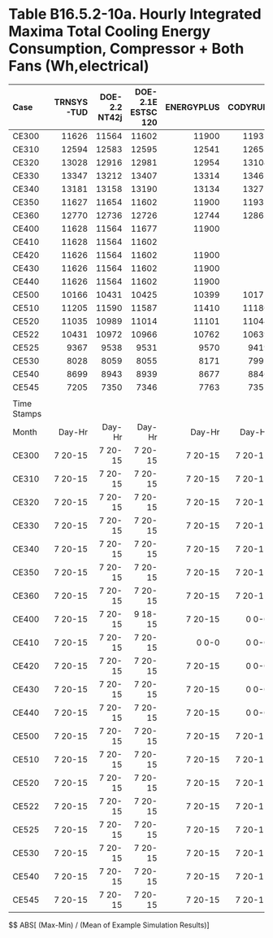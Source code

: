 # Table B16.5.2-10a. Hourly Integrated Maxima Total Cooling Energy Consumption, Compressor + Both Fans (Wh,electrical)
| Case        | TRNSYS-TUD | DOE-2.2 NT42j | DOE-2.1E ESTSC 120 | ENERGYPLUS | CODYRUN | HOT3000 |     |   Min |   Max |  Mean | Dev % $$ |     | TEST 0.0.0 | 
|:----------- | ----------:| -------------:| ------------------:| ----------:| -------:| -------:| ---:| -----:| -----:| -----:| --------:| ---:| ----------:| 
| CE300       |      11626 |         11564 |              11602 |      11900 |   11932 |   11548 |     | 11548 | 11932 | 11695 |      3.3 |     |      11602 | 
| CE310       |      12594 |         12583 |              12595 |      12541 |   12653 |   12162 |     | 12162 | 12653 | 12521 |      3.9 |     |      12595 | 
| CE320       |      13028 |         12916 |              12981 |      12954 |   13104 |   12875 |     | 12875 | 13104 | 12976 |      1.8 |     |      12981 | 
| CE330       |      13347 |         13212 |              13407 |      13314 |   13467 |   13335 |     | 13212 | 13467 | 13347 |      1.9 |     |      13407 | 
| CE340       |      13181 |         13158 |              13190 |      13134 |   13277 |   13101 |     | 13101 | 13277 | 13174 |      1.3 |     |      13190 | 
| CE350       |      11627 |         11654 |              11602 |      11900 |   11932 |   11546 |     | 11546 | 11932 | 11710 |      3.3 |     |      11602 | 
| CE360       |      12770 |         12736 |              12726 |      12744 |   12863 |   12762 |     | 12726 | 12863 | 12767 |      1.1 |     |      12726 | 
| CE400       |      11628 |         11564 |              11677 |      11900 |         |   11519 |     | 11519 | 11900 | 11658 |      3.3 |     |      11677 | 
| CE410       |      11628 |         11564 |              11602 |            |         |   11549 |     | 11549 | 11628 | 11586 |      0.7 |     |      11602 | 
| CE420       |      11626 |         11564 |              11602 |      11900 |         |   11548 |     | 11548 | 11900 | 11648 |      3.0 |     |      11602 | 
| CE430       |      11626 |         11564 |              11602 |      11900 |         |   11548 |     | 11548 | 11900 | 11648 |      3.0 |     |      11602 | 
| CE440       |      11626 |         11564 |              11602 |      11900 |         |   11461 |     | 11461 | 11900 | 11631 |      3.8 |     |      11602 | 
| CE500       |      10166 |         10431 |              10425 |      10399 |   10177 |   10274 |     | 10166 | 10431 | 10312 |      2.6 |     |      10425 | 
| CE510       |      11205 |         11590 |              11587 |      11410 |   11186 |   11344 |     | 11186 | 11590 | 11387 |      3.5 |     |      11587 | 
| CE520       |      11035 |         10989 |              11014 |      11101 |   11044 |   10684 |     | 10684 | 11101 | 10978 |      3.8 |     |      11014 | 
| CE522       |      10431 |         10972 |              10966 |      10762 |   10639 |   10747 |     | 10431 | 10972 | 10753 |      5.0 |     |      10966 | 
| CE525       |       9367 |          9538 |               9531 |       9570 |    9419 |    9585 |     |  9367 |  9585 |  9502 |      2.3 |     |       9531 | 
| CE530       |       8028 |          8059 |               8055 |       8171 |    7992 |    8089 |     |  7992 |  8171 |  8066 |      2.2 |     |       8055 | 
| CE540       |       8699 |          8943 |               8939 |       8677 |    8846 |    8985 |     |  8677 |  8985 |  8848 |      3.5 |     |       8939 | 
| CE545       |       7205 |          7350 |               7346 |       7763 |    7351 |    7471 |     |  7205 |  7763 |  7414 |      7.5 |     |       7346 | 
|             | 
| Time Stamps | 
| Month       |     Day-Hr |        Day-Hr |             Day-Hr |     Day-Hr |  Day-Hr |  Day-Hr |     |       |       |       |          |     |     Day-Hr | 
| CE300       |    7 20-15 |       7 20-15 |            7 20-15 |    7 20-15 | 7 20-15 | 7 20-15 |     |       |       |       |          |     |    7 20-15 | 
| CE310       |    7 20-15 |       7 20-15 |            7 20-15 |    7 20-15 | 7 20-15 | 8 16-16 |     |       |       |       |          |     |    7 20-15 | 
| CE320       |    7 20-15 |       7 20-15 |            7 20-15 |    7 20-15 | 7 20-15 | 7 20-14 |     |       |       |       |          |     |    7 20-15 | 
| CE330       |    7 20-15 |       7 20-15 |            7 20-15 |    7 20-15 | 7 20-15 | 7 20-15 |     |       |       |       |          |     |    7 20-15 | 
| CE340       |    7 20-15 |       7 20-15 |            7 20-15 |    7 20-15 | 7 20-15 | 7 20-14 |     |       |       |       |          |     |    7 20-15 | 
| CE350       |    7 20-15 |       7 20-15 |            7 20-15 |    7 20-15 | 7 20-15 | 7 20-15 |     |       |       |       |          |     |    7 20-15 | 
| CE360       |    7 20-15 |       7 20-15 |            7 20-15 |    7 20-15 | 7 20-15 | 7 20-14 |     |       |       |       |          |     |    7 20-15 | 
| CE400       |    7 20-15 |       7 20-15 |            9 18-15 |    7 20-15 |   0 0-0 | 7 20-15 |     |       |       |       |          |     |    9 18-15 | 
| CE410       |    7 20-15 |       7 20-15 |            7 20-15 |      0 0-0 |   0 0-0 | 7 20-15 |     |       |       |       |          |     |    7 20-15 | 
| CE420       |    7 20-15 |       7 20-15 |            7 20-15 |    7 20-15 |   0 0-0 | 7 20-15 |     |       |       |       |          |     |    7 20-15 | 
| CE430       |    7 20-15 |       7 20-15 |            7 20-15 |    7 20-15 |   0 0-0 | 7 20-15 |     |       |       |       |          |     |    7 20-15 | 
| CE440       |    7 20-15 |       7 20-15 |            7 20-15 |    7 20-15 |   0 0-0 | 8 16-16 |     |       |       |       |          |     |    7 20-15 | 
| CE500       |    7 20-15 |       7 20-15 |            7 20-15 |    7 20-15 | 7 20-15 |  6 4-15 |     |       |       |       |          |     |    7 20-15 | 
| CE510       |    7 20-15 |       7 20-15 |            7 20-15 |    7 20-15 | 7 20-15 | 7 20-14 |     |       |       |       |          |     |    7 20-15 | 
| CE520       |    7 20-15 |       7 20-15 |            7 20-15 |    7 20-15 | 7 20-15 |  6 4-15 |     |       |       |       |          |     |    7 20-15 | 
| CE522       |    7 20-15 |       7 20-15 |            7 20-15 |    7 20-15 | 7 20-15 | 8 16-15 |     |       |       |       |          |     |    7 20-15 | 
| CE525       |    7 20-15 |       7 20-15 |            7 20-15 |    7 20-15 | 7 20-15 | 8 16-15 |     |       |       |       |          |     |    7 20-15 | 
| CE530       |    7 20-15 |       7 20-15 |            7 20-15 |    7 20-15 | 7 20-15 | 8 16-15 |     |       |       |       |          |     |    7 20-15 | 
| CE540       |    7 20-15 |       7 20-15 |            7 20-15 |    7 20-15 | 7 20-15 | 8 16-15 |     |       |       |       |          |     |    7 20-15 | 
| CE545       |    7 20-15 |       7 20-15 |            7 20-15 |    7 20-15 | 7 20-15 |  6 4-15 |     |       |       |       |          |     |    7 20-15 | 

$$ ABS[ (Max-Min) / (Mean of Example Simulation Results)]


